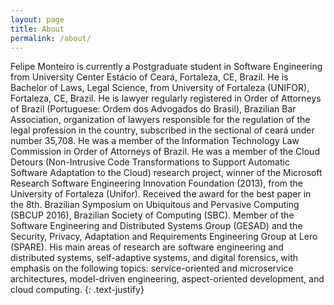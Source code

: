 ```yaml
---
layout: page
title: About
permalink: /about/
---
```


Felipe Monteiro is currently a Postgraduate student in Software Engineering from University Center Estácio of Ceará, Fortaleza, CE, Brazil. He is Bachelor of Laws, Legal Science, from University of Fortaleza (UNIFOR), Fortaleza, CE, Brazil. He is lawyer regularly registered in Order of Attorneys of Brazil (Portuguese: Ordem dos Advogados do Brasil), Brazilian Bar Association, organization of lawyers responsible for the regulation of the legal profession in the country, subscribed in the sectional of ceará under number 35,708. He was a member of the Information Technology Law Commission in Order of Attorneys of Brazil. He was a member of the Cloud Detours (Non-Intrusive Code Transformations to Support Automatic Software Adaptation to the Cloud) research project, winner of the Microsoft Research Software Engineering Innovation Foundation (2013), from the University of Fortaleza (Unifor). Received the award for the best paper in the 8th. Brazilian Symposium on Ubiquitous and Pervasive Computing (SBCUP 2016), Brazilian Society of Computing (SBC). Member of the Software Engineering and Distributed Systems Group (GESAD) and the Security, Privacy, Adaptation and Requirements Engineering Group at Lero (SPARE). His main areas of research are software engineering and distributed systems, self-adaptive systems, and digital forensics, with emphasis on the following topics: service-oriented and microservice architectures, model-driven engineering, aspect-oriented development, and cloud computing.
{: .text-justify}
